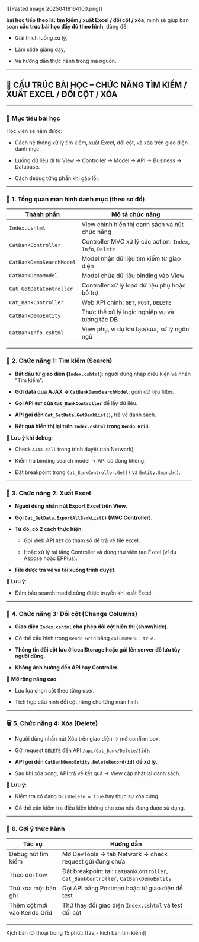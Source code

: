 ![[Pasted image 20250418164100.png]]

**bài học tiếp theo là: tìm kiếm / xuất Excel / đổi cột / xóa**, mình sẽ giúp bạn soạn **cấu trúc bài học đầy đủ theo hình**, dùng để:

- Giải thích luồng xử lý,
    
- Làm slide giảng dạy,
    
- Và hướng dẫn thực hành trong mã nguồn.
    

---

## 🧭 **CẤU TRÚC BÀI HỌC – CHỨC NĂNG TÌM KIẾM / XUẤT EXCEL / ĐỔI CỘT / XÓA**

---

### 🎯 **Mục tiêu bài học**

Học viên sẽ nắm được:

- Cách hệ thống xử lý tìm kiếm, xuất Excel, đổi cột, và xóa trên giao diện danh mục.
    
- Luồng dữ liệu đi từ View → Controller → Model → API → Business → Database.
    
- Cách debug từng phần khi gặp lỗi.
    

---

### 🧩 **1. Tổng quan màn hình danh mục (theo sơ đồ)**

|Thành phần|Mô tả chức năng|
|---|---|
|`Index.cshtml`|View chính hiển thị danh sách và nút chức năng|
|`CatBankController`|Controller MVC xử lý các action: `Index`, `Info`, `Delete`|
|`CatBankDemoSearchModel`|Model nhận dữ liệu tìm kiếm từ giao diện|
|`CatBankDemoModel`|Model chứa dữ liệu binding vào View|
|`Cat_GetDataController`|Controller xử lý load dữ liệu phụ hoặc bổ trợ|
|`Cat_BankController`|Web API chính: `GET`, `POST`, `DELETE`|
|`CatBankDemoEntity`|Thực thể xử lý logic nghiệp vụ và tương tác DB|
|`CatBankInfo.cshtml`|View phụ, ví dụ khi tạo/sửa, xử lý ngôn ngữ|

---

### 🔎 **2. Chức năng 1: Tìm kiếm (Search)**

- **Bắt đầu từ giao diện (`Index.cshtml`)**: người dùng nhập điều kiện và nhấn "Tìm kiếm".
    
- **Gửi data qua AJAX → `CatBankDemoSearchModel`**: gom dữ liệu filter.
    
- **Gọi API `GET` của `Cat_BankController`** để lấy dữ liệu.
    
- **API gọi đến `Cat_GetData.GetBankList()`**, trả về danh sách.
    
- **Kết quả hiển thị lại trên `Index.cshtml` trong `Kendo Grid`.**
    

🧩 **Lưu ý khi debug**:

- Check `AJAX call` trong trình duyệt (tab Network),
    
- Kiểm tra binding search model → API có đúng không.
    
- Đặt breakpoint trong `Cat_BankController.Get()` và `Entity.Search()`.
    

---

### 📁 **3. Chức năng 2: Xuất Excel**

- **Người dùng nhấn nút Export Excel trên View.**
    
- **Gọi `Cat_GetData.ExportAllBankList()` (MVC Controller)**.
    
- **Từ đó, có 2 cách thực hiện**:
    
    - Gọi Web API `GET` có tham số để trả về file excel.
        
    - Hoặc xử lý tại tầng Controller và dùng thư viện tạo Excel (ví dụ Aspose hoặc EPPlus).
        
- **File được trả về và tải xuống trình duyệt.**
    

🧩 **Lưu ý**:

- Đảm bảo search model cũng được truyền khi xuất Excel.
    
   

---

### 🧩 **4. Chức năng 3: Đổi cột (Change Columns)**

- **Giao diện `Index.cshtml` cho phép đổi cột hiển thị (show/hide).**
    
- Có thể cấu hình trong `Kendo Grid` bằng `columnMenu: true`.
    
- **Thông tin đổi cột lưu ở localStorage hoặc gửi lên server để lưu tùy người dùng.**
    
- **Không ảnh hưởng đến API hay Controller.**
    

🧩 **Mở rộng nâng cao**:

- Lưu lựa chọn cột theo từng user.
    
- Tích hợp cấu hình đổi cột riêng cho từng màn hình.
    

---

### 🗑️ **5. Chức năng 4: Xóa (Delete)**

- Người dùng nhấn nút Xóa trên giao diện → mở confirm box.
    
- Gửi request `DELETE` đến API `/api/Cat_Bank/Delete/{id}`.
    
- **API gọi đến `CatBankDemoEntity.DeleteRecord(id)` để xử lý.**
    
- Sau khi xóa xong, API trả về kết quả → View cập nhật lại danh sách.
    

🧩 **Lưu ý**:

- Kiểm tra có đang bị `isDelete = true` hay thực sự xóa cứng.
    
- Có thể cần kiểm tra điều kiện không cho xóa nếu đang được sử dụng.
    

---

### 🧪 **6. Gợi ý thực hành**

|Tác vụ|Hướng dẫn|
|---|---|
|Debug nút tìm kiếm|Mở DevTools → tab Network → check request gửi đúng chưa|
|Theo dõi flow|Đặt breakpoint tại: `CatBankController`, `Cat_BankController`, `CatBankDemoEntity`|
|Thử xóa một bản ghi|Gọi API bằng Postman hoặc từ giao diện để test|
|Thêm cột mới vào Kendo Grid|Thử thay đổi giao diện `Index.cshtml` và test đổi cột|

---

Kịch bản lời thoại trong 15 phút: [[2a - kich bản tìm kiếm]]